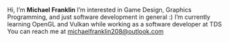 Hi, I’m **Michael Franklin**
I’m interested in Game Design, Graphics Programming, and just software development in general :)
I’m currently learning OpenGL and Vulkan while working as a software developer at TDS
You can reach me at michaelfranklin208@outlook.com

<!---
Mfranklin19/Mfranklin19 is a ✨ special ✨ repository because its `README.md` (this file) appears on your GitHub profile.
You can click the Preview link to take a look at your changes.
--->
